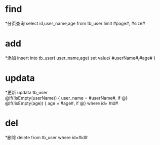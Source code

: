find
===
*分页查询
select id,user_name,age 
from tb_user 
limit  #page#, #size# 

add
===
*添加
insert into tb_user( user_name,age) 
set value( #userName#,#age# )  

updata
===
*更新
updata tb_user  
@if(!isEmpty(userName)) {
  user_name = #userName#,
  if  @}
@if(!isEmpty(age)) {
  age = #age#,
  if  @}
where id= #id#

del
===
*删除
delete from  tb_user where id=#id#

